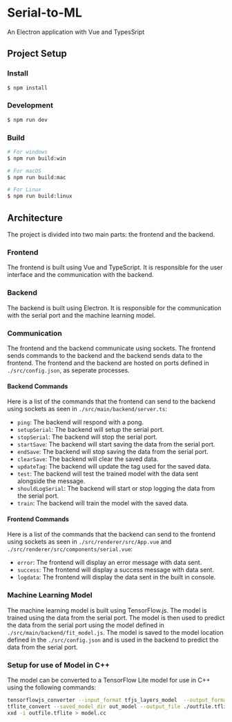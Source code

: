 # Serial-to-ML

An Electron application with Vue and TypesSript

## Project Setup

### Install

```bash
$ npm install
```

### Development

```bash
$ npm run dev
```

### Build

```bash
# For windows
$ npm run build:win

# For macOS
$ npm run build:mac

# For Linux
$ npm run build:linux
```

## Architecture
The project is divided into two main parts: the frontend and the backend.

### Frontend
The frontend is built using Vue and TypeScript. It is responsible for the user interface and the communication with the backend.

### Backend
The backend is built using Electron. It is responsible for the communication with the serial port and the machine learning model.

### Communication
The frontend and the backend communicate using sockets. The frontend sends commands to the backend and the backend sends data to the frontend. The frontend and the backend are hosted on ports defined in `./src/config.json`, as seperate processes.

#### Backend Commands
Here is a list of the commands that the frontend can send to the backend using sockets as seen in `./src/main/backend/server.ts`:
 - `ping`: The backend will respond with a pong.
 - `setupSerial`: The backend will setup the serial port.
 - `stopSerial`: The backend will stop the serial port.
 - `startSave`: The backend will start saving the data from the serial port.
 - `endSave`: The backend will stop saving the data from the serial port.
 - `clearSave`: The backend will clear the saved data.
 - `updateTag`: The backend will update the tag used for the saved data.
 - `test`: The backend will test the trained model with the data sent alongside the message.
 - `shouldLogSerial`: The backend will start or stop logging the data from the serial port.
 - `train`: The backend will train the model with the saved data.

#### Frontend Commands
Here is a list of the commands that the backend can send to the frontend using sockets as seen in `./src/renderer/src/App.vue` and `./src/renderer/src/components/serial.vue`:
 - `error`: The frontend will display an error message with data sent.
 - `success`: The frontend will display a success message with data sent.
 - `logdata`: The frontend will display the data sent in the built in console.

### Machine Learning Model
The machine learning model is built using TensorFlow.js. The model is trained using the data from the serial port. The model is then used to predict the data from the serial port using the model defined in `./src/main/backend/fit_model.js`. The model is saved to the model location defined in the `./src/config.json` and is used in the backend to predict the data from the serial port.

### Setup for use of Model in C++
The model can be converted to a TensorFlow Lite model for use in C++ using the following commands:

```bash
tensorflowjs_converter --input_format tfjs_layers_model  --output_format keras_saved_model  model/model.json out_model/
tflite_convert --saved_model_dir out_model --output_file ./outfile.tflite
xxd -i outfile.tflite > model.cc
```
